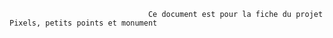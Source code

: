                                    Ce document est pour la fiche du projet Pixels, petits points et monument
